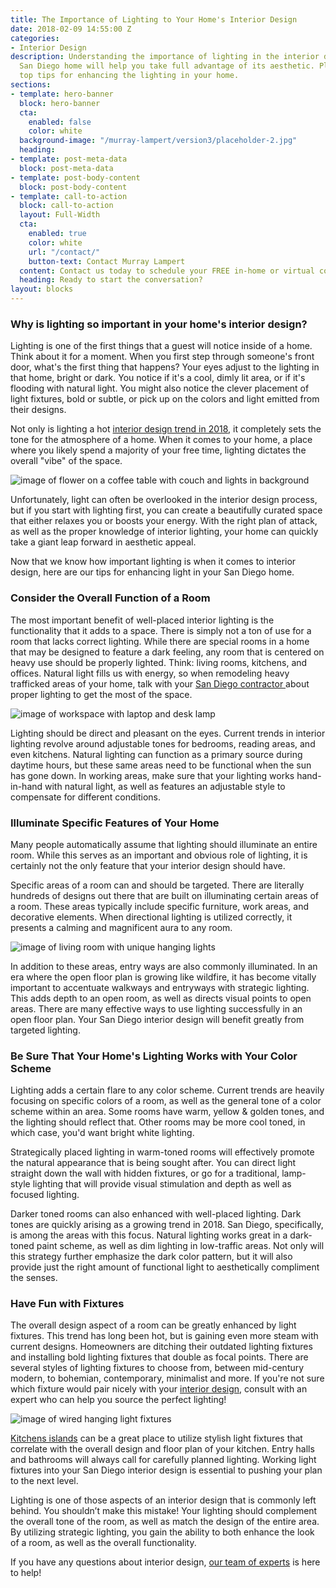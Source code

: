 ```yaml
---
title: The Importance of Lighting to Your Home's Interior Design
date: 2018-02-09 14:55:00 Z
categories:
- Interior Design
description: Understanding the importance of lighting in the interior design of your
  San Diego home will help you take full advantage of its aesthetic. Plus, learn our
  top tips for enhancing the lighting in your home.
sections:
- template: hero-banner
  block: hero-banner
  cta:
    enabled: false
    color: white
  background-image: "/murray-lampert/version3/placeholder-2.jpg"
  heading: 
- template: post-meta-data
  block: post-meta-data
- template: post-body-content
  block: post-body-content
- template: call-to-action
  block: call-to-action
  layout: Full-Width
  cta:
    enabled: true
    color: white
    url: "/contact/"
    button-text: Contact Murray Lampert
  content: Contact us today to schedule your FREE in-home or virtual consultation.
  heading: Ready to start the conversation?
layout: blocks
---
```


### Why is lighting so important in your home's interior design?

Lighting is one of the first things that a guest will notice inside of a home. Think about it for a moment. When you first step through someone's front door, what's the first thing that happens? Your eyes adjust to the lighting in that home, bright or dark. You notice if it's a cool, dimly lit area, or if it's flooding with natural light. You might also notice the clever placement of light fixtures, bold or subtle, or pick up on the colors and light emitted from their designs.

Not only is lighting a hot [interior design trend in 2018](https://murraylampert.com/landing/san-diego-home-remodeling-trends-2018/), it completely sets the tone for the atmosphere of a home. When it comes to your home, a place where you likely spend a majority of your free time, lighting dictates the overall "vibe" of the space.

![image of flower on a coffee table with couch and lights in background](/uploads/importance-of-lighting-4.png "Lighting Plays a Major Role in Interior Design, Even While in teh Background")

Unfortunately, light can often be overlooked in the interior design process, but if you start with lighting first, you can create a beautifully curated space that either relaxes you or boosts your energy. With the right plan of attack, as well as the proper knowledge of interior lighting, your home can quickly take a giant leap forward in aesthetic appeal.

Now that we know how important lighting is when it comes to interior design, here are our tips for enhancing light in your San Diego home.

### Consider the Overall Function of a Room

The most important benefit of well-placed interior lighting is the functionality that it adds to a space. There is simply not a ton of use for a room that lacks correct lighting. While there are special rooms in a home that may be designed to feature a dark feeling, any room that is centered on heavy use should be properly lighted. Think: living rooms, kitchens, and offices. Natural light fills us with energy, so when remodeling heavy trafficked areas of your home, talk with your [San Diego contractor ](https://murraylampert.com/design-build-services-san-diego)about proper lighting to get the most of the space.

![image of workspace with laptop and desk lamp](/uploads/importance-of-lighting-1.png "Natural Light Can Bring a Space to Life")

Lighting should be direct and pleasant on the eyes. Current trends in interior lighting revolve around adjustable tones for bedrooms, reading areas, and even kitchens. Natural lighting can function as a primary source during daytime hours, but these same areas need to be functional when the sun has gone down. In working areas, make sure that your lighting works hand-in-hand with natural light, as well as features an adjustable style to compensate for different conditions.

### Illuminate Specific Features of Your Home

Many people automatically assume that lighting should illuminate an entire room. While this serves as an important and obvious role of lighting, it is certainly not the only feature that your interior design should have.

Specific areas of a room can and should be targeted. There are literally hundreds of designs out there that are built on illuminating certain areas of a room. These areas typically include specific furniture, work areas, and decorative elements. When directional lighting is utilized correctly, it presents a calming and magnificent aura to any room.

![image of living room with unique hanging lights](/uploads/importance-of-lighting-2.png "Unique Lighting is Both Functional and Fashionable")

In addition to these areas, entry ways are also commonly illuminated. In an era where the open floor plan is growing like wildfire, it has become vitally important to accentuate walkways and entryways with strategic lighting. This adds depth to an open room, as well as directs visual points to open areas. There are many effective ways to use lighting successfully in an open floor plan. Your San Diego interior design will benefit greatly from targeted lighting.

### Be Sure That Your Home's Lighting Works with Your Color Scheme

Lighting adds a certain flare to any color scheme. Current trends are heavily focusing on specific colors of a room, as well as the general tone of a color scheme within an area. Some rooms have warm, yellow & golden tones, and the lighting should reflect that. Other rooms may be more cool toned, in which case, you'd want bright white lighting.

Strategically placed lighting in warm-toned rooms will effectively promote the natural appearance that is being sought after. You can direct light straight down the wall with hidden fixtures, or go for a traditional, lamp-style lighting that will provide visual stimulation and depth as well as focused lighting.

Darker toned rooms can also enhanced with well-placed lighting. Dark tones are quickly arising as a growing trend in 2018. San Diego, specifically, is among the areas with this focus. Natural lighting works great in a dark-toned paint scheme, as well as dim lighting in low-traffic areas. Not only will this strategy further emphasize the dark color pattern, but it will also provide just the right amount of functional light to aesthetically compliment the senses.

### Have Fun with Fixtures

The overall design aspect of a room can be greatly enhanced by light fixtures. This trend has long been hot, but is gaining even more steam with current designs. Homeowners are ditching their outdated lighting fixtures and installing bold lighting fixtures that double as focal points. There are several styles of lighting fixtures to choose from, between mid-century modern, to bohemian, contemporary, minimalist and more. If you're not sure which fixture would pair nicely with your [interior design](/san-diego-home-design-services), consult with an expert who can help you source the perfect lighting!

![image of wired hanging light fixtures](/uploads/importance-of-lighting-5.png "Bold Light Fixtures Become Instant Focal Points")

[Kitchens islands](https://murraylampert.com/kitchen-island-trends-making-a-splash-in-2018/) can be a great place to utilize stylish light fixtures that correlate with the overall design and floor plan of your kitchen. Entry halls and bathrooms will always call for carefully planned lighting. Working light fixtures into your San Diego interior design is essential to pushing your plan to the next level.

Lighting is one of those aspects of an interior design that is commonly left behind. You shouldn’t make this mistake! Your lighting should complement the overall tone of the room, as well as match the design of the entire area. By utilizing strategic lighting, you gain the ability to both enhance the look of a room, as well as the overall functionality.

If you have any questions about interior design, [our team of experts](/about-murray-lampert-design-build-remodel#team-members) is here to help!

